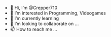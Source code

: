 - 👋 Hi, I’m @Crepper710
- 👀 I’m interested in Programming, Videogames
- 🌱 I’m currently learning 
- 💞️ I’m looking to collaborate on ...
- 📫 How to reach me ...

<!---
Crepper710/Crepper710 is a ✨ special ✨ repository because its `README.md` (this file) appears on your GitHub profile.
You can click the Preview link to take a look at your changes.
--->
